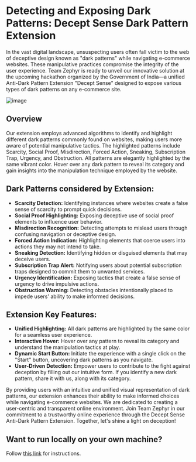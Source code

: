 # Detecting and Exposing Dark Patterns: Decept Sense Dark Pattern Extension

In the vast digital landscape, unsuspecting users often fall victim to the web of deceptive design known as "dark patterns" while navigating e-commerce websites. These manipulative practices compromise the integrity of the user experience. Team Zephyr is ready to unveil our innovative solution at the upcoming hackathon organized by the Government of India—a unified Anti-Dark Pattern Extension "Decept Sense" designed to expose various types of dark patterns on any e-commerce site.

![image](https://github.com/Nee-Shar/Dark-Pattern-Busters/assets/101124129/8b667a34-af69-40d4-b33c-e570d36155b7)


## Overview

Our extension employs advanced algorithms to identify and highlight different dark patterns commonly found on websites, making users more aware of potential manipulative tactics. The highlighted patterns include Scarcity, Social Proof, Misdirection, Forced Action, Sneaking, Subscription Trap, Urgency, and Obstruction. All patterns are elegantly highlighted by the same vibrant color. Hover over any dark pattern to reveal its category and gain insights into the manipulation technique employed by the website.

## Dark Patterns considered by Extension:

- **Scarcity Detection:** Identifying instances where websites create a false sense of scarcity to prompt quick decisions.
- **Social Proof Highlighting:** Exposing deceptive use of social proof elements to influence user behavior.
- **Misdirection Recognition:** Detecting attempts to mislead users through confusing navigation or deceptive design.
- **Forced Action Indication:** Highlighting elements that coerce users into actions they may not intend to take.
- **Sneaking Detection:** Identifying hidden or disguised elements that may deceive users.
- **Subscription Trap Alert:** Notifying users about potential subscription traps designed to commit them to unwanted services.
- **Urgency Identification:** Exposing tactics that create a false sense of urgency to drive impulsive actions.
- **Obstruction Warning:** Detecting obstacles intentionally placed to impede users' ability to make informed decisions.

## Extension Key Features:

- **Unified Highlighting:** All dark patterns are highlighted by the same color for a seamless user experience.
- **Interactive Hover:** Hover over any pattern to reveal its category and understand the manipulation tactics at play.
- **Dynamic Start Button:** Initiate the experience with a single click on the "Start" button, uncovering dark patterns as you navigate.
- **User-Driven Detection:** Empower users to contribute to the fight against deception by filling out our intuitive form. If you identify a new dark pattern, share it with us, along with its category.

By providing users with an intuitive and unified visual representation of dark patterns, our extension enhances their ability to make informed choices while navigating e-commerce websites. We are dedicated to creating a user-centric and transparent online environment. Join Team Zephyr in our commitment to a trustworthy online experience through the Decept Sense Anti-Dark Pattern Extension. Together, let's shine a light on deception!

## Want to run locally on your own machine?
Follow <a href="https://docs.google.com/document/d/12yUr4n6dbqEs2paxVdZhiD0KD8wncFwPR1YKWghdj2g/edit?usp=sharing " target="_blank">this link</a> for instructions.
